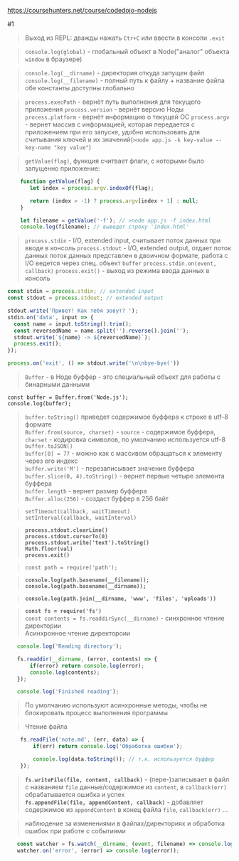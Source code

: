 https://coursehunters.net/course/codedojo-nodejs

#1
 >Выход из REPL: дважды нажать `Ctr+C` или ввести в консоли `.exit`

 >`console.log(global)` - глобальный объект в Node("аналог" объекта `window` в браузере)

 >`console.log(__dirname)` - директория откуда запущен файл
 >`console.log(__filename)` - полный путь к файлу + название файла
 >обе константы доступны глобально


 >`process.execPath` - вернёт путь выполнения для текущего приложения
 >`process.version` - вернёт версию Ноды
 >`process.platform` - вернёт информацию о текущей ОС
 >`process.argv` - вернет массив с информацией, которая передается с приложением при его запуске, удобно использовать для считывания ключей и их значений(`>node app.js -k key-value --key-name "key value"`)

 >`getValue(flag)`, функция считвает флаги, с которыми было запущенно приложение:

 ```js
	 function getValue(flag) {
	 	let index = process.argv.indexOf(flag);

	 	return (index > -1) ? process.argv[index + 1] : null;
	 }

	 let filename = getValue('-f'); // >node app.js -f index.html
	 console.log(filename); // выведет строку 'index.html'
 ```

 >`process.stdin` - I/O, extended input, считывает поток данных при вводе в консоль
 >`process.stdout` - I/O, extended output, отдает поток данных
 >поток данных представлен в двоичном формате, работа с I/O ведется через спец. объект `buffer`
 >`process.stdin.on(event, callback)`
 >`process.exit()` - выход из режима ввода данных в консоль


```js
const stdin = process.stdin; // extended input
const stdout = process.stdout; // extended output

stdout.write('Привет! Как тебя зовут? ');
stdin.on('data', input => {
  const name = input.toString().trim();
  const reversedName = name.split('').reverse().join('');
  stdout.write(`${name} -> ${reversedName}`);
  process.exit();
});

process.on('exit', () => stdout.write('\n\nbye-bye('))
```

 >`Buffer` - в Ноде буффер - это специальный объект для работы с бинарными данными

 ```
 const buffer = Buffer.from('Node.js');
 console.log(buffer);
 ```

 >`buffer.toString()` приведет содержимое буффера к строке в utf-8 формате  
 >`Buffer.from(source, charset)` - `source` - содержимое буффера, `charset` - кодировка символов, по умолчанию используется utf-8  
 >`buffer.toJSON()`  
 >`buffer[0] = 77` - можно как с массивом обращаться к элементу через его индекс  
 >`buffer.write('M')` - перезаписывает значение буффера  
 >`buffer.slice(0, 4).toString()` - вернет первые четыре элемента буффера  
 >`buffer.length` - вернет размер буффера  
 >`Buffer.alloc(256)` - создаст буффер в 256 байт  
  
  
 >`setTimeout(callback, waitTimeout)`  
 >`setInterval(callback, waitInterval)`  
  
 >__`process.stdout.clearLine()`__  
 >__`process.stdout.cursorTo(0)`__  
 >__`process.stdout.write('text').toString()`__  
 >__`Math.floor(val)`__  
 >__`process.exit()`__  
  
 >`const path = require('path');` 

 >__`console.log(path.basename(__filename));`__  
 >__`console.log(path.basename(__dirname));`__  
  
 >__`console.log(path.join(__dirname, 'www', 'files', 'uploads'))`__  
  
  
 >__`const fs = require('fs')`__  
 >`const contents = fs.readdirSync(__dirname)` - синхронное чтение директории  
 >Асинхронное чтение директороии  

 ```js
 	console.log('Reading directory');

 	fs.readdir(__dirname, (error, contents) => {
 		if(error) return console.log(error);
 		console.log(contents);
 	});

 	console.log('Finished reading');
 ```

 >По умолчанию используют асинхронные методы, чтобы не блокировать процесс выполнения программы

 >Чтение файла

```js
	fs.readFile('note.md', (err, data) => {
		if(err) return console.log('Обработка ошибки');

		console.log(data.toString()); // т.к. используется буффер
	});
```

 >__`fs.writeFile(file, content, callback)`__ - (пере-)записывает в файл с названием `file` данные/содержимое из `content`, в `callback(err)` обрабатывается ошибка и успех  
 >__`fs.appendFile(file, appendContent, callback)`__ - добавляет содержимое из `appendContent` в конец файла `file`, `callback(err)` ...  

 >наблюдение за изменениями в файлах/директориях и обработка ошибок при работе с событиями

 ```js
	const watcher = fs.watch(__dirname, (event, filename) => console.log(`${filename}  ->  ${event}`));
	watcher.on('error', (error) => console.log(error));
 ```